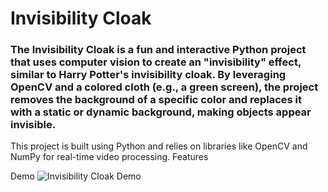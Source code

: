 # Invisibility Cloak
### The Invisibility Cloak is a fun and interactive Python project that uses computer vision to create an "invisibility" effect, similar to Harry Potter's invisibility cloak. By leveraging OpenCV and a colored cloth (e.g., a green screen), the project removes the background of a specific color and replaces it with a static or dynamic background, making objects appear invisible.
This project is built using Python and relies on libraries like OpenCV and NumPy for real-time video processing.
Features


Demo
![Invisibility Cloak Demo](https://github.com/Sushanthsush43/InvisibilityCloak/blob/main/demo.gif)
